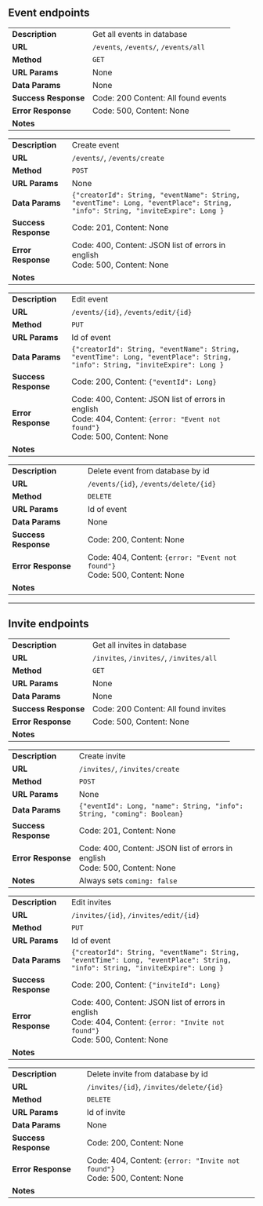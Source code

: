 ## Event endpoints

|   |   |
|---|---|
|**Description**| Get all events in database 
|**URL**        | `/events`, `/events/`, `/events/all`
|**Method**     | `GET`
|**URL Params** | None
|**Data Params** | None 
|**Success Response** | Code: 200 Content: All found events
|**Error Response** | Code: 500, Content: None |
|**Notes** | 


|   |   |
|---|---|
|**Description**| Create event
|**URL**        | `/events/`, `/events/create`
|**Method**     | `POST`
|**URL Params** | None
|**Data Params** | ```{"creatorId": String, "eventName": String, "eventTime": Long, "eventPlace": String, "info": String, "inviteExpire": Long } ```
|**Success Response** | Code: 201, Content: None
|**Error Response** | Code: 400, Content: JSON list of errors in english <br> Code: 500, Content: None
|**Notes** | 

|   |   |
|---|---|
|**Description**| Edit event
|**URL**        | `/events/{id}`, `/events/edit/{id}`
|**Method**     | `PUT`
|**URL Params** | Id of event
|**Data Params** | ```{"creatorId": String, "eventName": String, "eventTime": Long, "eventPlace": String, "info": String, "inviteExpire": Long } ```
|**Success Response** | Code: 200, Content: `{"eventId": Long}`
|**Error Response** | Code: 400, Content: JSON list of errors in english <br> Code: 404, Content: `{error: "Event not found"}` <br> Code: 500, Content: None
|**Notes** | 

|   |   |
|---|---|
|**Description**| Delete event from database by id
|**URL**        | `/events/{id}`, `/events/delete/{id}`
|**Method**     | `DELETE`
|**URL Params** | Id of event
|**Data Params** | None
|**Success Response** | Code: 200, Content: None
|**Error Response** | Code: 404, Content: `{error: "Event not found"}` <br> Code: 500, Content: None
|**Notes** | 
---
## Invite endpoints

|   |   |
|---|---|
|**Description**| Get all invites in database 
|**URL**        | `/invites`, `/invites/`, `/invites/all`
|**Method**     | `GET`
|**URL Params** | None
|**Data Params** | None 
|**Success Response** | Code: 200 Content: All found invites
|**Error Response** | Code: 500, Content: None |
|**Notes** | 

|   |   |
|---|---|
|**Description**| Create invite
|**URL**        | `/invites/`, `/invites/create`
|**Method**     | `POST`
|**URL Params** | None
|**Data Params** | ```{"eventId": Long, "name": String, "info": String, "coming": Boolean}```
|**Success Response** | Code: 201, Content: None
|**Error Response** | Code: 400, Content: JSON list of errors in english <br> Code: 500, Content: None
|**Notes** | Always sets `coming: false`

|   |   |
|---|---|
|**Description**| Edit invites
|**URL**        | `/invites/{id}`, `/invites/edit/{id}`
|**Method**     | `PUT`
|**URL Params** | Id of event
|**Data Params** | ```{"creatorId": String, "eventName": String, "eventTime": Long, "eventPlace": String, "info": String, "inviteExpire": Long } ```
|**Success Response** | Code: 200, Content: `{"inviteId": Long}`
|**Error Response** | Code: 400, Content: JSON list of errors in english <br> Code: 404, Content: `{error: "Invite not found"}` <br> Code: 500, Content: None
|**Notes** | 

|   |   |
|---|---|
|**Description**| Delete invite from database by id
|**URL**        | `/invites/{id}`, `/invites/delete/{id}`
|**Method**     | `DELETE`
|**URL Params** | Id of invite
|**Data Params** | None
|**Success Response** | Code: 200, Content: None
|**Error Response** | Code: 404, Content: `{error: "Invite not found"}` <br> Code: 500, Content: None
|**Notes** | 

